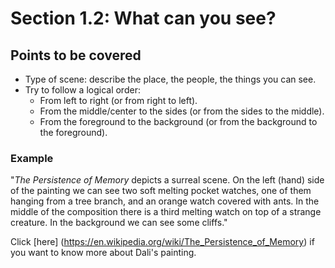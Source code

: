 # Section 1.2: What can you see?

## Points to be covered

* Type of scene: describe the place, the people, the things you can see.
* Try to follow a logical order:
    * From left to right (or from right to left).
    * From the middle/center to the sides (or from the sides to the middle).
    * From the foreground to the background (or from the background to the foreground).

### Example

"_The Persistence of Memory_ depicts a surreal scene. On the left (hand) side of the painting we can see two soft melting pocket watches, one of them hanging from a tree branch, and an orange watch covered with ants. In the middle of the composition there is a third melting watch on top of a strange creature. In the background we can see some cliffs."

Click [here] (https://en.wikipedia.org/wiki/The_Persistence_of_Memory) if you want to know more about Dali's painting.

